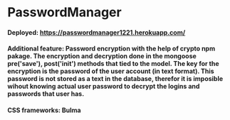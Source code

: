 # PasswordManager
#### Deployed: https://passwordmanager1221.herokuapp.com/


#### Additional feature: Password encryption with the help of crypto npm pakage. The encryption and decryption done in the mongoose pre('save'), post('init') methods that tied to the model. The key for the encryption is the password of the user account (in text format). This password is not stored as a text in the database, therefor it is imposible wihout knowing actual user password to decrypt the logins and passwords that user has.     


#### CSS frameworks: Bulma

